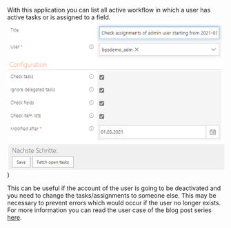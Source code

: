 With this application you can list all active workflow in which a user has active tasks or is assigned to a field.
![](https://raw.githubusercontent.com/cosmoconsult/webconbps/6c0a1d48ac1c3f0a7e64e4147538e8701dcbe884/Applications/UserAssignments/Images/start_user_assignment_overview.png))

This can be useful if the account of the user is going to be deactivated and you need to change the tasks/assignments to someone else. This may be necessary to prevent errors which would occur if the user no longer exists.
For more information you can read the user case of the blog post series [here](https://daniels-notes.de/posts/2021/series-expert-guide-part-1#use-case).